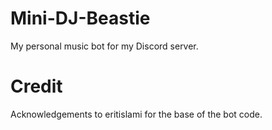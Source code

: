 # Mini-DJ-Beastie
My personal music bot for my Discord server.

# Credit
Acknowledgements to eritislami for the base of the bot code. 
